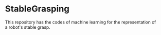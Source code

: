 # StableGrasping
This repository has the codes of machine learning for the representation of a robot's stable grasp. 
